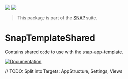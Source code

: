 <!-- Copy badges from SPI -->
[![](https://img.shields.io/endpoint?url=https%3A%2F%2Fswiftpackageindex.com%2Fapi%2Fpackages%2Fsimonnickel%2Fsnap-template-shared%2Fbadge%3Ftype%3Dplatforms)](https://swiftpackageindex.com/simonnickel/snap-template-shared)
[![](https://img.shields.io/endpoint?url=https%3A%2F%2Fswiftpackageindex.com%2Fapi%2Fpackages%2Fsimonnickel%2Fsnap-template-shared%2Fbadge%3Ftype%3Dswift-versions)](https://swiftpackageindex.com/simonnickel/snap-template-shared) 

> This package is part of the [SNAP](https://github.com/simonnickel/snap) suite.


# SnapTemplateShared

Contains shared code to use with the [snap-app-template](https://github.com/simonnickel/snap-app-template).

[![Documentation][documentation badge]][documentation] 

[documentation]: https://swiftpackageindex.com/simonnickel/snap-template-shared/main/documentation/snaptemplateshared
[documentation badge]: https://img.shields.io/badge/Documentation-DocC-blue

// TODO: Split into Targets: AppStructure, Settings, Views
